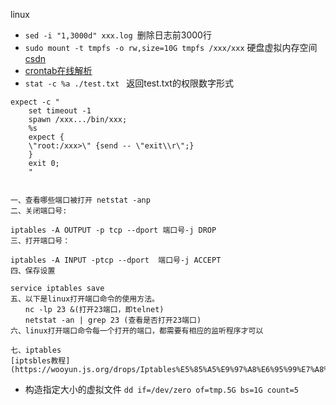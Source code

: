 linux
- `sed -i "1,3000d" xxx.log `删除日志前3000行
- `sudo mount -t tmpfs -o rw,size=10G tmpfs /xxx/xxx` 硬盘虚拟内存空间[csdn](https://www.cnblogs.com/djoker/p/8822376.html)
- [crontab在线解析](https://crontab.guru/#00_23_*_*_1-5)
- `stat -c %a ./test.txt ` 返回test.txt的权限数字形式
```
expect -c "
    set timeout -1
    spawn /xxx.../bin/xxx;
    %s
    expect {
    \"root:/xxx>\" {send -- \"exit\\r\";}
    }
    exit 0;
    "
    
```

```
一、查看哪些端口被打开 netstat -anp
二、关闭端口号:

iptables -A OUTPUT -p tcp --dport 端口号-j DROP
三、打开端口号：

iptables -A INPUT -ptcp --dport  端口号-j ACCEPT
四、保存设置

service iptables save
五、以下是linux打开端口命令的使用方法。
　　nc -lp 23 &(打开23端口，即telnet)
　　netstat -an | grep 23 (查看是否打开23端口)
六、linux打开端口命令每一个打开的端口，都需要有相应的监听程序才可以

七、iptables
[iptsbles教程](https://wooyun.js.org/drops/Iptables%E5%85%A5%E9%97%A8%E6%95%99%E7%A8%8B.html)
```
- 构造指定大小的虚拟文件
`dd if=/dev/zero of=tmp.5G bs=1G count=5`





